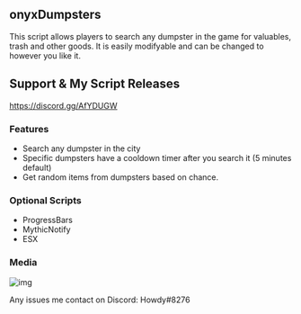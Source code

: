## onyxDumpsters
This script allows players to search any dumpster in the game for valuables, trash and other goods. It is easily modifyable and can be changed to however you like it.


## Support & My Script Releases
https://discord.gg/AfYDUGW

### Features
* Search any dumpster in the city
* Specific dumpsters have a cooldown timer after you search it (5 minutes default)
* Get random items from dumpsters based on chance.

### Optional Scripts
* ProgressBars
* MythicNotify
* ESX

### Media
![img](https://i.imgur.com/f556d63.jpg)

Any issues me contact on Discord: Howdy#8276
